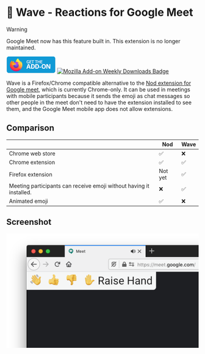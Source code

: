 # 👋 Wave - Reactions for Google Meet

> [!WARNING]
> Google Meet now has this feature built in. This extension is no longer maintained.

[![Mozilla Add-on](get-the-addon.png)](https://addons.mozilla.org/en-US/firefox/addon/wave-reactions-for-google-meet/?utm_source=github&utm_content=get_the_addon_badge) [![Mozilla Add-on Weekly Downloads Badge](https://img.shields.io/amo/dw/wave-reactions-for-google-meet)](https://addons.mozilla.org/en-US/firefox/addon/wave-reactions-for-google-meet/?utm_source=github&utm_content=weekly_downloads_badge)

Wave is a Firefox/Chrome compatible alternative to the [Nod extension for Google meet](https://chrome.google.com/webstore/detail/nod-reactions-for-google/oikgofeboedgfkaacpfepbfmgdalabej), which is currently Chrome-only. It can be used in meetings with mobile participants because it sends the emoji as chat messages so other people in the meet don't need to have the extension installed to see them, and the Google Meet mobile app does not allow extensions.

## Comparison

|                                                                     | Nod     | Wave |
| ------------------------------------------------------------------- | ------- | ---- |
| Chrome web store                                                    | ✅      | ❌   |
| Chrome extension                                                    | ✅      | ✅   |
| Firefox extension                                                   | Not yet | ✅   |
| Meeting participants can receive emoji without having it installed. | ❌      | ✅   |
| Animated emoji                                                      | ✅      | ❌   |

## Screenshot

![Screenshot of wave extension in Google Meet](screenshot.png)
